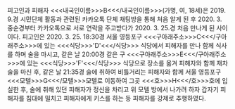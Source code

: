 피고인과 피해자 <<<내국인이름>>>B<<</내국인이름>>>(가명, 여, 18세)은 2019. 9.경 시민단체 활동과 관련된 카카오톡 단체 채팅방을 통해 처음 알게 된 후 2020. 3. 중순경부터 카카오톡으로 서로 연락을 주고받다가 2020. 3. 25.경 처음 만나게 된 사이이다.
피고인은 2020. 3. 25. 18:30경 서울 영등포구 <<<구아래주소>>>C<<</구아래주소>>>에 있는 <<<식당>>>'D'<<</식당>>> 식당에서 피해자를 만나 함께 식사를 하며 술을 마시고, 같은 날 20:00경 같은 구 <<<구아래주소>>>E<<</구아래주소>>>에 있는 <<<식당>>>'F'<<</식당>>> 식당으로 장소를 옮겨 피해자와 함께 재차 술을 마신 후, 같은 날 21:35경 술에 취하여 비틀거리는 피해자와 함께 서울 영등포구 <<<모텔>>>G<<</모텔>>>모텔로 이동하여 그곳 <<<호>>>H<<</호>>>호에 입실한 후, 술에 취해 있던 피해자가 정신을 차리고 위 모텔 방에서 나가려 하자 갑자기 피해자를 침대에 밀치고 피해자에게 키스를 하는 등 피해자를 강제로 추행하였다.